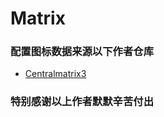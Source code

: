 # Matrix

### 配置图标数据来源以下作者仓库

- [Centralmatrix3](https://github.com/Centralmatrix3)

### 特别感谢以上作者默默辛苦付出